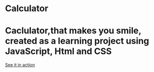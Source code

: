 # Calculator
# Caclulator,that makes you smile, created as a learning project using JavaScript, Html and CSS
[See it in action](https://github.com/M-ChiragShah/M-ChiragShah.github.io)
